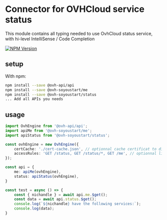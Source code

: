 # Connector for OVHCloud service status

This module contains all typing needed to use OvhCloud status service, with hi-level IntelliSense / Code Completion

[![NPM Version](https://img.shields.io/npm/v/@ovh-soyoustart/status.svg?style=flat)](https://www.npmjs.org/package/@ovh-soyoustart/status)

## setup

With npm:
````bash
npm install --save @ovh-api/api
npm install --save @ovh-soyoustart/me
npm install --save @ovh-soyoustart/status
... Add all APIs you needs
````

## usage

````typescript
import OvhEngine from '@ovh-api/api';
import apiMe from '@ovh-soyoustart/me';
import apiStatus from '@ovh-soyoustart/status';

const ovhEngine = new OvhEngine({ 
    certCache: './cert-cache.json', // optionnal cache certificat to disk
    accessRules: 'GET /status, GET /status/*, GET /me', // optionnal limit the requested privileges.
});

const api = {
    me: apiMe(ovhEngine),
    status: apiStatus(ovhEngine),
}

const test = async () => {
    const { nichandle } = await api.me.$get();
    const data = await api.status.$get();
    console.log(`${nichandle} have the following services:`);
    console.log(data);
}

````